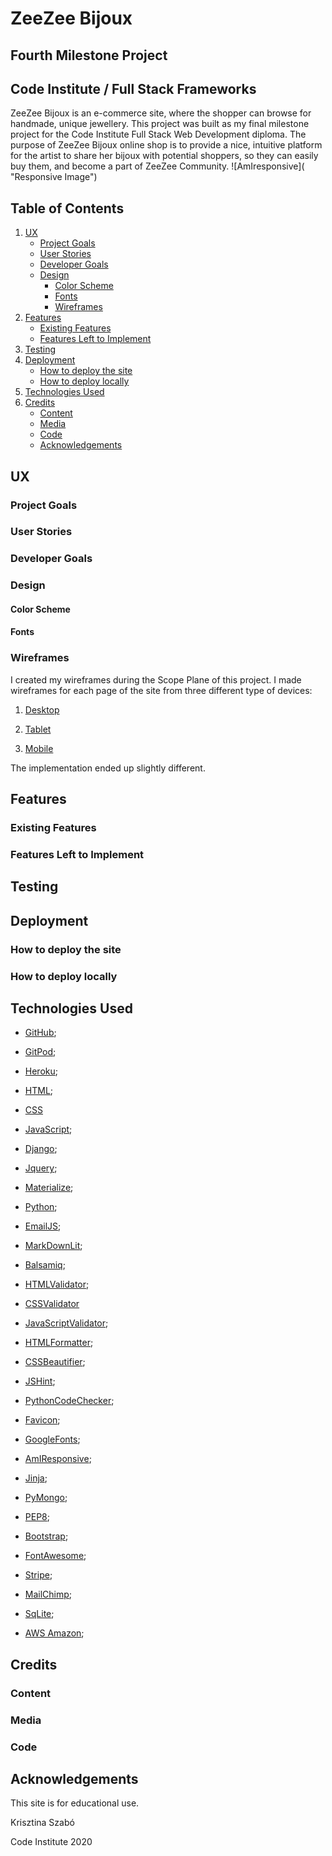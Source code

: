 # ZeeZee Bijoux

## Fourth Milestone Project

## Code Institute / Full Stack Frameworks

ZeeZee Bijoux is an e-commerce site, where the shopper can browse for handmade, unique jewellery. This project was built as my final milestone project for the Code Institute Full Stack Web Development diploma.
The purpose of ZeeZee Bijoux online shop is to provide a nice, intuitive platform for the artist to share her bijoux with potential shoppers, so they can easily buy them, and become a part of ZeeZee Community.
![AmIresponsive]( "Responsive Image")
## Table of Contents

1. [UX](https://github.com/krisztinatxt/zeezee#ux)
    - [Project Goals](https://github.com/krisztinatxt/zeezee#project-goals)
    - [User Stories](https://github.com/krisztinatxt/zeezee#user-stories)
    - [Developer Goals](https://github.com/krisztinatxt/zeezee#developer-goals)
    - [Design](https://github.com/krisztinatxt/zeezee#design)
        - [Color Scheme](https://github.com/krisztinatxt/zeezee#color-scheme)
        - [Fonts](https://github.com/krisztinatxt/zeezee#fonts)
        - [Wireframes](https://github.com/krisztinatxt/zeezee#wireframes)
2. [Features](https://github.com/krisztinatxt/zeezee#features)
    - [Existing Features](https://github.com/krisztinatxt/zeezee#existing-features)
    - [Features Left to Implement](https://github.com/krisztinatxt/zeezee#features-left-to-implement)
3. [Testing](https://github.com/krisztinatxt/zeezee#testing)
4. [Deployment](https://github.com/krisztinatxt/zeezee#deployment)
    - [How to deploy the site](https://github.com/zeezee#how-to-deploy-the-site)
    - [How to deploy locally](https://github.com/zeezee#how-to-deploy-locally)
5. [Technologies Used](https://github.com/krisztinatxt/zeezee#technologies-used)
6. [Credits](https://github.com/krisztinatxt/zeezee#credits)
    - [Content](https://github.com/krisztinatxt/zeezee#content)
    - [Media](https://github.com/krisztinatxt/zeezee#media)
    - [Code](https://github.com/krisztinatxt/zeezee#code)
    - [Acknowledgements](https://github.com/krisztinatxt/zeezee#acknowledgements)

## UX

### Project Goals

### User Stories

### Developer Goals

### Design

#### Color Scheme

#### Fonts

### Wireframes

I created my wireframes during the Scope Plane of this project.
I made wireframes for each page of the site from three different type of devices:

1. [Desktop](https://github.com/krisztinatxt/zeezee/tree/master/media/wireframes/desktop)

2. [Tablet](https://github.com/krisztinatxt/zeezee/tree/master/media/wireframes/tablet)

3. [Mobile](https://github.com/krisztinatxt/zeezee/tree/master/media/wireframes/mobile)

The implementation ended up slightly different.

## Features

### Existing Features

### Features Left to Implement

## Testing


## Deployment

### How to deploy the site

### How to deploy locally


## Technologies Used

- [GitHub](https://github.com/);

- [GitPod](https://gitpod.io/);

- [Heroku](https://dashboard.heroku.com/);

- [HTML](https://en.wikipedia.org/wiki/HTML5);

- [CSS](https://en.wikipedia.org/wiki/Cascading_Style_Sheets)

- [JavaScript](https://en.wikipedia.org/wiki/JavaScript);

- [Django](https://www.djangoproject.com/);

- [Jquery](https://jquery.com/);

- [Materialize](https://materializecss.com/);

- [Python](https://www.python.org/download/releases/3.0/);

- [EmailJS](https://www.emailjs.com/);

- [MarkDownLit](https://dlaa.me/markdownlint/);

- [Balsamiq](https://balsamiq.com/);

- [HTMLValidator](https://validator.w3.org/);

- [CSSValidator](https://jigsaw.w3.org/css-validator/)

- [JavaScriptValidator](https://esprima.org/demo/validate.html);

- [HTMLFormatter](https://htmlformatter.com/);

- [CSSBeautifier](https://www.freeformatter.com/css-beautifier.html);

- [JSHint](https://jshint.com/);

- [PythonCodeChecker](https://extendsclass.com/python-tester.html);

- [Favicon](https://www.favicon-generator.org/);

- [GoogleFonts](https://fonts.google.com/);

- [AmIResponsive](http://ami.responsivedesign.is/);

- [Jinja](https://jinja.palletsprojects.com/en/2.10.x/);

- [PyMongo](https://pymongo.readthedocs.io/en/stable/);

- [PEP8](http://pep8online.com/);

- [Bootstrap](https://getbootstrap.com/);

- [FontAwesome](https://fontawesome.com/);

- [Stripe](http://stripe.com/);

- [MailChimp](https://mailchimp.com/);

- [SqLite](https://www.sqlite.org/index.html);

- [AWS Amazon](https://aws.amazon.com/);




## Credits

### Content


### Media


### Code



## Acknowledgements

This site is for educational use.

Krisztina Szabó

Code Institute
2020